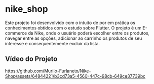# nike_shop

Este projeto foi desenvolvido com o intuito de por em prática os conhecimentos obtidos com o estudo sobre Flutter. O projeto é um E-commerce da Nike, onde o usuário poderá escolher entre os produtos, navegar entre as opções, adicionar ao carrinho os produtos de seu interesse e consequentemente excluir da lista.

## Vídeo do Projeto



https://github.com/Murilo-Furlaneto/Nike-Shop/assets/64844221/b3cd73a5-4560-447c-98cb-649ce37739bc

